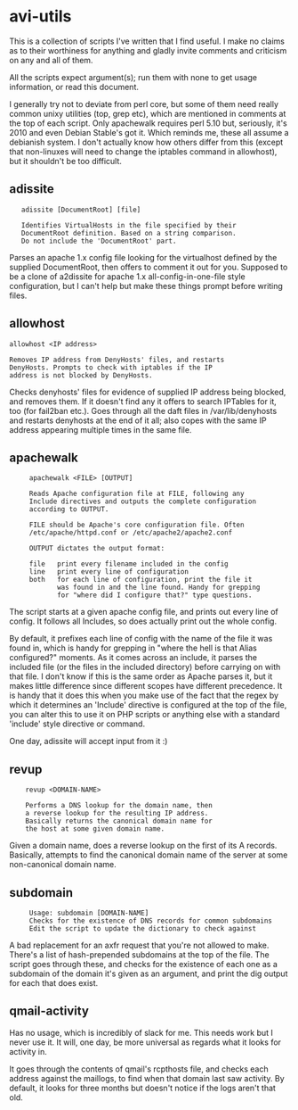 avi-utils
=========

This is a collection of scripts I've written that I find useful. I make no claims as to their worthiness for anything
and gladly invite comments and criticism on any and all of them.

All the scripts expect argument(s); run them with none to get usage information, or read this document. 

I generally try not to deviate from perl core, but some of them need really common unixy utilities (top, grep etc),
which are mentioned in comments at the top of each script. Only apachewalk requires perl 5.10 but, seriously, it's 
2010 and even Debian Stable's got it. Which reminds me, these all assume a debianish system. I don't actually know
how others differ from this (except that non-linuxes will need to change the iptables command in allowhost), but it
shouldn't be too difficult.

adissite
--------

       adissite [DocumentRoot] [file]

       Identifies VirtualHosts in the file specified by their
       DocumentRoot definition. Based on a string comparison. 
       Do not include the 'DocumentRoot' part.



Parses an apache 1.x config file looking for the virtualhost defined by the supplied DocumentRoot, then offers to comment
it out for you. Supposed to be a clone of a2dissite for apache 1.x all-config-in-one-file style configuration, but I 
can't help but make these things prompt before writing files.


allowhost
---------

	allowhost <IP address>

	Removes IP address from DenyHosts' files, and restarts
	DenyHosts. Prompts to check with iptables if the IP
	address is not blocked by DenyHosts.



Checks denyhosts' files for evidence of supplied IP address being blocked, and removes them. If it doesn't find any it 
offers to search IPTables for it, too (for fail2ban etc.). Goes through all the daft files in /var/lib/denyhosts and
restarts denyhosts at the end of it all; also copes with the same IP address appearing multiple times in the same file.


apachewalk
----------

         apachewalk <FILE> [OUTPUT]

         Reads Apache configuration file at FILE, following any
         Include directives and outputs the complete configuration
         according to OUTPUT. 

         FILE should be Apache's core configuration file. Often
         /etc/apache/httpd.conf or /etc/apache2/apache2.conf

         OUTPUT dictates the output format:

         file	print every filename included in the config
         line	print every line of configuration
         both	for each line of configuration, print the file it
                was found in and the line found. Handy for grepping
                for "where did I configure that?" type questions.


The script starts at a given apache config file, and prints out every line of config. It follows all Includes, so does actually 
print out the whole config. 

By default, it prefixes each line of config with the name of the file it was found in, which is handy for grepping in 
"where the hell is that Alias configured?" moments. As it comes across an include, it parses the included file (or the 
files in the included directory) before carrying on with that file. I don't know if this is the same order as Apache 
parses it, but it makes little difference since different scopes have different precedence. It is handy that it does 
this when you make use of the fact that the regex by which it determines an 'Include' directive is configured at the 
top of the file, you can alter this to use it on PHP scripts or anything else with a standard 'include' style directive 
or command.

One day, adissite will accept input from it :)


revup
-----

        revup <DOMAIN-NAME>
        
        Performs a DNS lookup for the domain name, then
        a reverse lookup for the resulting IP address. 
        Basically returns the canonical domain name for
        the host at some given domain name.


Given a domain name, does a reverse lookup on the first of its A records. Basically, attempts to find the canonical
domain name of the server at some non-canonical domain name.


subdomain
---------

         Usage: subdomain [DOMAIN-NAME]
         Checks for the existence of DNS records for common subdomains
         Edit the script to update the dictionary to check against

A bad replacement for an axfr request that you're not allowed to make. There's a list of hash-prepended subdomains at 
the top of the file. The script goes through these, and checks for the existence of each one as a subdomain of the
domain it's given as an argument, and print the dig output for each that does exist. 

qmail-activity
--------------

Has no usage, which is incredibly of slack for me. This needs work but I never use it. It will, one day, be more 
universal as regards what it looks for activity in.

It goes through the contents of qmail's rcpthosts file, and checks each address against the maillogs, to find when that 
domain last saw activity. By default, it looks for three months but doesn't notice if the logs aren't that old.



